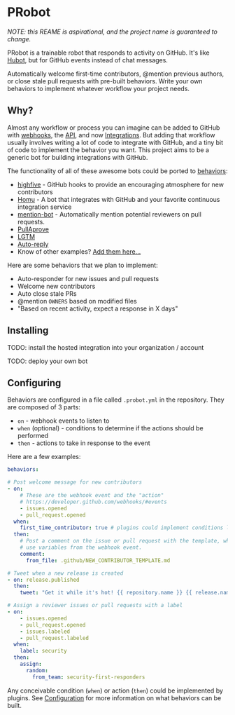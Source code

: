 # PRobot

_NOTE: this REAME is aspirational, and the project name is guaranteed to change._

PRobot is a trainable robot that responds to activity on GitHub. It's like [Hubot](https://hubot.github.com/), but for GitHub events instead of chat messages.

Automatically welcome first-time contributors, @mention previous authors, or close stale pull requests with pre-built behaviors. Write your own behaviors to implement whatever workflow your project needs.

## Why?

Almost any workflow or process you can imagine can be added to GitHub with [webhooks](https://developer.github.com/webhooks/), the [API](https://developer.github.com/v3/), and now [Integrations](https://developer.github.com/early-access/integrations/). But adding that workflow usually involves writing a lot of code to integrate with GitHub, and a tiny bit of code to implement the behavior you want. This project aims to be a generic bot for building integrations with GitHub.

The functionality of all of these awesome bots could be ported to [behaviors](#creating-a-behavior):

- [highfive](https://github.com/servo/highfive) - GitHub hooks to provide an encouraging atmosphere for new contributors
- [Homu](https://github.com/barosl/homu) - A bot that integrates with GitHub and your favorite continuous integration service
- [mention-bot](https://github.com/facebook/mention-bot) - Automatically mention potential reviewers on pull requests.
- [PullAprove](http://pullapprove.com/)
- [LGTM](https://lgtm.co)
- [Auto-reply](https://github.com/parkr/auto-reply)
- Know of other examples? [Add them here…](../../edit/master/README.md)

Here are some behaviors that we plan to implement:

- Auto-responder for new issues and pull requests
- Welcome new contributors
- Auto close stale PRs
- @mention `OWNERS` based on modified files
- "Based on recent activity, expect a response in X days"

## Installing

TODO: install the hosted integration into your organization / account

TODO: deploy your own bot

## Configuring

Behaviors are configured in a file called `.probot.yml` in the repository. They are composed of 3 parts:

- `on` - webhook events to listen to
- `when` (optional) - conditions to determine if the actions should be performed
- `then` - actions to take in response to the event

Here are a few examples:

```yml
behaviors:

# Post welcome message for new contributors
- on:
    # These are the webhook event and the "action"
    # https://developer.github.com/webhooks/#events
    - issues.opened
    - pull_request.opened
  when:
    first_time_contributor: true # plugins could implement conditions like this
  then:
    # Post a comment on the issue or pull request with the template, which can
    # use variables from the webhook event.
    comment:
      from_file: .github/NEW_CONTRIBUTOR_TEMPLATE.md

# Tweet when a new release is created
- on: release.published
  then:
    tweet: "Get it while it's hot! {{ repository.name }} {{ release.name }} was just released! {{ release.html_url }}"

# Assign a reviewer issues or pull requests with a label
- on:
    - issues.opened
    - pull_request.opened
    - issues.labeled
    - pull_request.labeled
  when:
    label: security
  then:
    assign:
      random:
        from_team: security-first-responders
```

Any conceivable condition (`when`) or action (`then`) could be implemented by plugins. See [Configuration](docs/configuration.md) for more information on what behaviors can be built.
